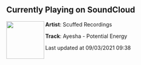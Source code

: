 ## Currently Playing on SoundCloud

[<img align="left" width="100" src="https://i1.sndcdn.com/artworks-XDgiq7YV5OoZ0yBI-FFMpaA-t500x500.jpg">](https://soundcloud.com/scuffedrecs/ayesha-potentialenergy)

**Artist**: Scuffed Recordings 

**Track**: Ayesha - Potential Energy

Last updated at 09/03/2021 09:38

